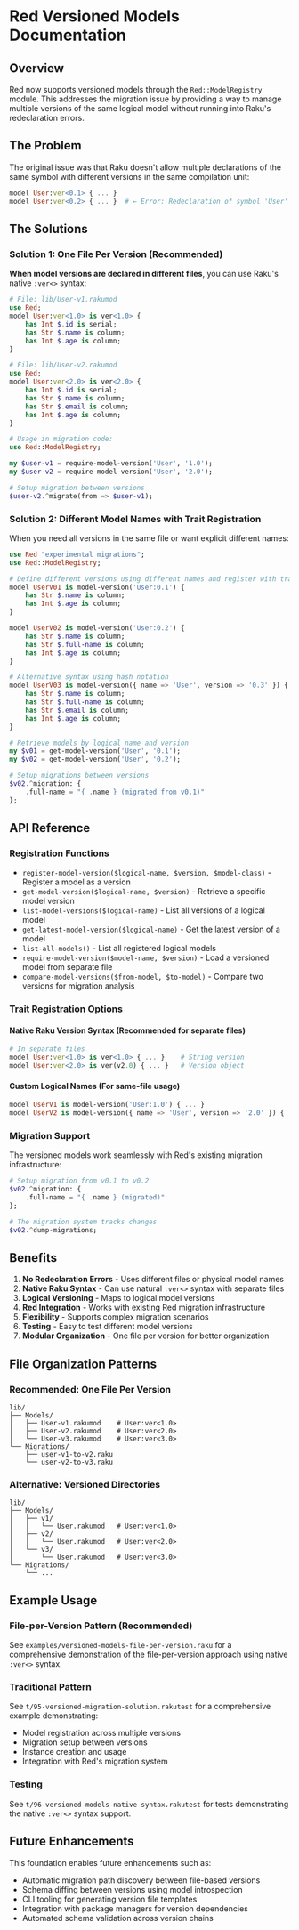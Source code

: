 # Red Versioned Models Documentation

## Overview

Red now supports versioned models through the `Red::ModelRegistry` module. This addresses the migration issue by providing a way to manage multiple versions of the same logical model without running into Raku's redeclaration errors.

## The Problem

The original issue was that Raku doesn't allow multiple declarations of the same symbol with different versions in the same compilation unit:

```raku
model User:ver<0.1> { ... }
model User:ver<0.2> { ... }  # ← Error: Redeclaration of symbol 'User'
```

## The Solutions

### Solution 1: One File Per Version (Recommended)

**When model versions are declared in different files**, you can use Raku's native `:ver<>` syntax:

```raku
# File: lib/User-v1.rakumod
use Red;
model User:ver<1.0> is ver<1.0> {
    has Int $.id is serial;
    has Str $.name is column;
    has Int $.age is column;
}

# File: lib/User-v2.rakumod  
use Red;
model User:ver<2.0> is ver<2.0> {
    has Int $.id is serial;
    has Str $.name is column;
    has Str $.email is column;
    has Int $.age is column;
}

# Usage in migration code:
use Red::ModelRegistry;

my $user-v1 = require-model-version('User', '1.0');
my $user-v2 = require-model-version('User', '2.0');

# Setup migration between versions
$user-v2.^migrate(from => $user-v1);
```

### Solution 2: Different Model Names with Trait Registration

When you need all versions in the same file or want explicit different names:

```raku
use Red "experimental migrations";
use Red::ModelRegistry;

# Define different versions using different names and register with traits
model UserV01 is model-version('User:0.1') {
    has Str $.name is column;
    has Int $.age is column;
}

model UserV02 is model-version('User:0.2') {
    has Str $.name is column;
    has Str $.full-name is column;
    has Int $.age is column;
}

# Alternative syntax using hash notation
model UserV03 is model-version({ name => 'User', version => '0.3' }) {
    has Str $.name is column;
    has Str $.full-name is column;
    has Str $.email is column;
    has Int $.age is column;
}

# Retrieve models by logical name and version
my $v01 = get-model-version('User', '0.1');
my $v02 = get-model-version('User', '0.2');

# Setup migrations between versions
$v02.^migration: {
    .full-name = "{ .name } (migrated from v0.1)"
};
```

## API Reference

### Registration Functions

- `register-model-version($logical-name, $version, $model-class)` - Register a model as a version
- `get-model-version($logical-name, $version)` - Retrieve a specific model version
- `list-model-versions($logical-name)` - List all versions of a logical model
- `get-latest-model-version($logical-name)` - Get the latest version of a model
- `list-all-models()` - List all registered logical models
- `require-model-version($model-name, $version)` - Load a versioned model from separate file
- `compare-model-versions($from-model, $to-model)` - Compare two versions for migration analysis

### Trait Registration Options

#### Native Raku Version Syntax (Recommended for separate files)

```raku
# In separate files
model User:ver<1.0> is ver<1.0> { ... }    # String version
model User:ver<2.0> is ver(v2.0) { ... }   # Version object
```

#### Custom Logical Names (For same-file usage)

```raku
model UserV1 is model-version('User:1.0') { ... }
model UserV2 is model-version({ name => 'User', version => '2.0' }) { ... }
```

### Migration Support

The versioned models work seamlessly with Red's existing migration infrastructure:

```raku
# Setup migration from v0.1 to v0.2
$v02.^migration: {
    .full-name = "{ .name } (migrated)"
};

# The migration system tracks changes
$v02.^dump-migrations;
```

## Benefits

1. **No Redeclaration Errors** - Uses different files or physical model names
2. **Native Raku Syntax** - Can use natural `:ver<>` syntax with separate files  
3. **Logical Versioning** - Maps to logical model versions
4. **Red Integration** - Works with existing Red migration infrastructure
5. **Flexibility** - Supports complex migration scenarios
6. **Testing** - Easy to test different model versions
7. **Modular Organization** - One file per version for better organization

## File Organization Patterns

### Recommended: One File Per Version

```
lib/
├── Models/
│   ├── User-v1.rakumod    # User:ver<1.0>
│   ├── User-v2.rakumod    # User:ver<2.0>
│   └── User-v3.rakumod    # User:ver<3.0>
└── Migrations/
    ├── user-v1-to-v2.raku
    └── user-v2-to-v3.raku
```

### Alternative: Versioned Directories

```
lib/
├── Models/
│   ├── v1/
│   │   └── User.rakumod   # User:ver<1.0>
│   ├── v2/  
│   │   └── User.rakumod   # User:ver<2.0>
│   └── v3/
│       └── User.rakumod   # User:ver<3.0>
└── Migrations/
    └── ...
```

## Example Usage

### File-per-Version Pattern (Recommended)

See `examples/versioned-models-file-per-version.raku` for a comprehensive demonstration of the file-per-version approach using native `:ver<>` syntax.

### Traditional Pattern  

See `t/95-versioned-migration-solution.rakutest` for a comprehensive example demonstrating:

- Model registration across multiple versions
- Migration setup between versions
- Instance creation and usage
- Integration with Red's migration system

### Testing

See `t/96-versioned-models-native-syntax.rakutest` for tests demonstrating the native `:ver<>` syntax support.

## Future Enhancements

This foundation enables future enhancements such as:

- Automatic migration path discovery between file-based versions
- Schema diffing between versions using model introspection
- CLI tooling for generating version file templates
- Integration with package managers for version dependencies
- Automated schema validation across version chains